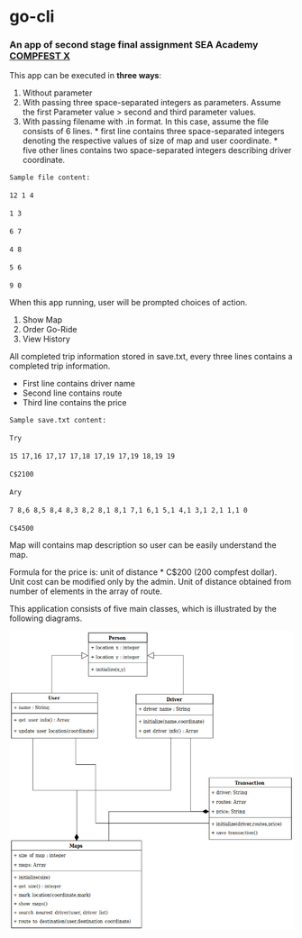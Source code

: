 # go-cli
### An app of second stage final assignment SEA Academy [COMPFEST X](www.compfest.web.id)

This app can be executed in **three ways**:
  1. Without parameter
  2. With passing three space-separated integers as parameters. Assume the first Parameter value > second and third parameter values.
  3. With passing filename with .in format. In this case, assume the file consists of 6 lines.
    * first line contains three space-separated integers denoting the respective values of size of map and user coordinate.
    * five other lines contains two space-separated integers describing driver coordinate.

    Sample file content:

    12 1 4

    1 3

    6 7

    4 8

    5 6

    9 0
  
When this app running, user will be prompted choices of action.
  1. Show Map
  2. Order Go-Ride
  3. View History

All completed trip information stored in save.txt, every three lines contains a completed trip information.
  * First line contains driver name
  * Second line contains route
  * Third line contains the price
  > 
  
    Sample save.txt content:
  
    Try
  
    15 17,16 17,17 17,18 17,19 17,19 18,19 19
  
    C$2100
  
    Ary
  
    7 8,6 8,5 8,4 8,3 8,2 8,1 8,1 7,1 6,1 5,1 4,1 3,1 2,1 1,1 0
  
    C$4500

Map will contains map description so user can be easily understand the map.

Formula for the price is: unit of distance * C$200 (200 compfest dollar). Unit cost can be modified only by the admin. Unit of distance obtained from number of elements in the array of route.

This application consists of five main classes, which is illustrated by the following diagrams.

![alt text][logo]

[logo]: https://github.com/Maxalmina/go-cli/blob/master/class_diagram_go-cli.jpg
